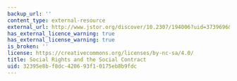 ```yaml
---
backup_url: ''
content_type: external-resource
external_url: http://www.jstor.org/discover/10.2307/194006?uid=3739696&uid=2129&uid=2&uid=70&uid=4&uid=3739256&sid=21103350246631
has_external_licence_warning: true
has_external_license_warning: true
is_broken: ''
license: https://creativecommons.org/licenses/by-nc-sa/4.0/
title: Social Rights and the Social Contract
uid: 32395e8b-f8dc-4206-93f1-0175eb8b9fdc
---
```

